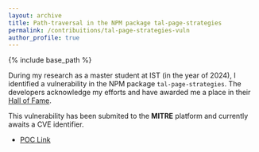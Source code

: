 ```yaml
---
layout: archive
title: Path-traversal in the NPM package tal-page-strategies
permalink: /contribuitions/tal-page-strategies-vuln
author_profile: true
---
```


{% include base_path %}

During my research as a master student at IST (in the year of 2024), I identified a vulnerability in the NPM package `tal-page-strategies`. The developers acknowledge my efforts and have awarded me a place in their [Hall of Fame](https://www.bbc.com/backstage/security-disclosure-policy/acknowledgements/).

This vulnerability has been submited to the **MITRE** platform and currently awaits a CVE identifier.

* [POC Link](https://gist.github.com/guilherme-goncalves793/aea8f082395f747b055ea58b4c8a840e)
